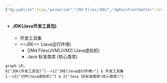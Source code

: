 ```yaml
---
{"dg-publish":true,"permalink":"/Md Files/JDK/","dgPassFrontmatter":true}
---
```


- #### JDK(Java开发工具包)
	- 开发工具集
	- ==JRE== (Java运行环境)
		- [[Md Files/JVM\|JVM]] (Java虚拟机) 
		- Java 标准类库 (核心类库)

```mermaid
graph LR;
0["JDK(开发工具包)"]-->1["JRE(Java运行环境)"] & 开发工具集
1-->2["JVM(Java虚拟机)"] & 3["Java SE标准类库(核心类库)"]
```